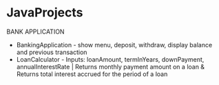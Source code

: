 # JavaProjects
BANK APPLICATION
- BankingApplication - show menu, deposit, withdraw, display balance and previous transaction
- LoanCalculator - Inputs: loanAmount, termInYears, downPayment, annualInterestRate | Returns monthly payment amount on a loan & Returns total interest accrued for the period of a loan
